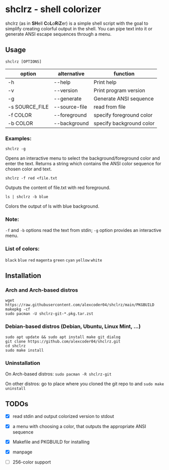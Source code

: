 
# shclrz - shell colorizer

shclrz (as in **SH**ell **C**o**L**o**R**i**Z**er) is a simple shell script with
the goal to simplify creating colorful output in the shell.
You can pipe text into it or generate ANSI escape sequences through a menu.

## Usage

```
shclrz [OPTIONS]
```

| option         | alternative   | function                 |
|----------------|---------------|--------------------------|
| -h             | --help        | Print help               |
| -v             | --version     | Print program version    |
| -g             | --generate    | Generate ANSI sequence   |
| -s SOURCE_FILE | --source-file | read from file           |
| -f COLOR       | --foreground  | specify foreground color |
| -b COLOR       | --background  | specify background color |

### Examples:

```
shclrz -g
```

Opens an interactive menu to select the background/foreground color and enter
the text. Returns a string which contains the ANSI color sequence for chosen
color and text.

```
shclrz -f red <file.txt
```

Outputs the content of file.txt with red foreground.

```
ls | shclrz -b blue
```

Colors the output of ls with blue background.

### Note:

`-f` and `-b` options read the text from stdin; `-g` option provides an
interactive menu.

### List of colors:

`black` `blue` `red` `magenta` `green` `cyan` `yellow` `white`

## Installation

### Arch and Arch-based distros

```
wget https://raw.githubusercontent.com/alexcoder04/shclrz/main/PKGBUILD
makepkg -cf
sudo pacman -U shclrz-git-*.pkg.tar.zst
```

### Debian-based distros (Debian, Ubuntu, Linux Mint, ...)

```
sudo apt update && sudo apt install make git dialog
git clone https://github.com/alexcoder04/shclrz.git
cd shclrz
sudo make install
```

### Uninstallation

On Arch-based distros: `sudo pacman -R shclrz-git`

On other distros: go to place where you cloned the git repo to and
`sudo make uninstall`

## TODOs

 - [X] read stdin and output colorized version to stdout
 - [X] a menu with choosing a color, that outputs the appropriate ANSI sequence
 - [X] Makefile and PKGBUILD for installing
 - [X] manpage
 - [ ] 256-color support

